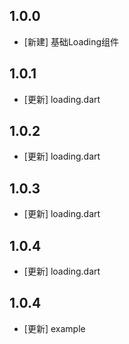 <!--
 * @Author: lipeng 1162423147@qq.com
 * @Date: 2023-09-24 11:03:18
 * @LastEditors: lipeng 1162423147@qq.com
 * @LastEditTime: 2023-10-12 09:27:56
 * @FilePath: /phoenix_loading/CHANGELOG.md
 * @Description: 这是默认设置,请设置`customMade`, 打开koroFileHeader查看配置 进行设置: https://github.com/OBKoro1/koro1FileHeader/wiki/%E9%85%8D%E7%BD%AE
-->
## 1.0.0

* [新建] 基础Loading组件

## 1.0.1

* [更新] loading.dart

## 1.0.2

* [更新] loading.dart

## 1.0.3

* [更新] loading.dart

## 1.0.4

* [更新] loading.dart


## 1.0.4

* [更新] example